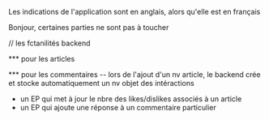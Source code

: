Les indications de l'application sont en anglais, alors qu'elle est en français

Bonjour, certaines parties ne sont pas à toucher


// les fctanilités backend

*** pour les articles


*** pour les commentaires 
-- lors de l'ajout d'un nv article, le backend crée et stocke automatiquement un nv objet des intéractions

- un EP qui met à jour le nbre des likes/dislikes associés à un article
- un EP qui ajoute une réponse à un commentaire particulier
